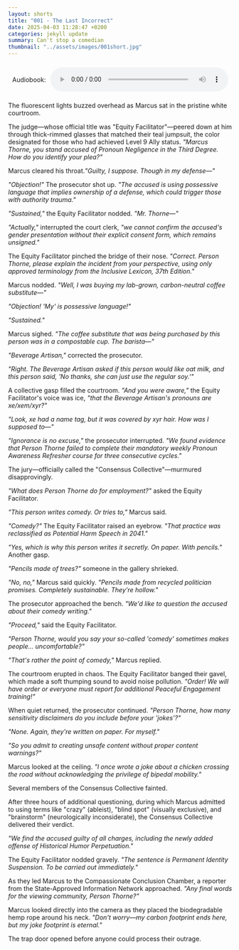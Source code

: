 ```yaml
---
layout: shorts
title: "001 - The Last Incorrect"
date: 2025-04-03 11:28:47 +0200
categories: jekyll update
summary: Can't stop a comedian
thumbnail: "../assets/images/001short.jpg"
---
```


<div id="dbxaudio" style="display: flex; align-items: center; justify-content: center; text-align: left; margin: 20px auto; height: 60px; max-width: 600px;">
  <span style="margin-right: 10px;">Audiobook:</span>
  <audio controls style="width: 100%; max-width: 400px;">
    <source src="../assets/audio/TheLastIncorrect.mp3" type="audio/mpeg">
    Your browser does not support the audio element.
  </audio>
</div>
The fluorescent lights buzzed overhead as Marcus sat in the pristine white courtroom.

The judge—whose official title was "Equity Facilitator"—peered down at him through thick-rimmed glasses that matched their teal jumpsuit, the color designated for those who had achieved Level 9 Ally status.
_"Marcus Thorne, you stand accused of Pronoun Negligence in the Third Degree. How do you identify your plea?"_

Marcus cleared his throat._"Guilty, I suppose. Though in my defense—"_

_"Objection!"_ The prosecutor shot up. _"The accused is using possessive language that implies ownership of a defense, which could trigger those with authority trauma."_

_"Sustained,"_ the Equity Facilitator nodded. _"Mr. Thorne—"_

_"Actually,"_ interrupted the court clerk, _"we cannot confirm the accused's gender presentation without their explicit consent form, which remains unsigned."_

The Equity Facilitator pinched the bridge of their nose. _"Correct. Person Thorne, please explain the incident from your perspective, using only approved terminology from the Inclusive Lexicon, 37th Edition."_

Marcus nodded. _"Well, I was buying my lab-grown, carbon-neutral coffee substitute—"_

_"Objection! 'My' is possessive language!"_

_"Sustained."_

Marcus sighed. _"The coffee substitute that was being purchased by this person was in a compostable cup. The barista—"_

_"Beverage Artisan,"_ corrected the prosecutor.

_"Right. The Beverage Artisan asked if this person would like oat milk, and this person said, 'No thanks, she can just use the regular soy.'"_

A collective gasp filled the courtroom.
_"And you were aware,"_ the Equity Facilitator's voice was ice, _"that the Beverage Artisan's pronouns are xe/xem/xyr?"_

_"Look, xe had a name tag, but it was covered by xyr hair. How was I supposed to—"_

_"Ignorance is no excuse,"_ the prosecutor interrupted. _"We found evidence that Person Thorne failed to complete their mandatory weekly Pronoun Awareness Refresher course for three consecutive cycles."_

The jury—officially called the "Consensus Collective"—murmured disapprovingly.

_"What does Person Thorne do for employment?"_ asked the Equity Facilitator.

_"This person writes comedy. Or tries to,"_ Marcus said.

_"Comedy?"_ The Equity Facilitator raised an eyebrow. _"That practice was reclassified as Potential Harm Speech in 2041."_

_"Yes, which is why this person writes it secretly. On paper. With pencils."_
Another gasp.

_"Pencils made of trees?"_ someone in the gallery shrieked.

_"No, no,"_ Marcus said quickly. _"Pencils made from recycled politician promises. Completely sustainable. They're hollow."_

The prosecutor approached the bench. _"We'd like to question the accused about their comedy writing."_

_"Proceed,"_ said the Equity Facilitator.

_"Person Thorne, would you say your so-called 'comedy' sometimes makes people... uncomfortable?"_

_"That's rather the point of comedy,"_ Marcus replied.

The courtroom erupted in chaos. The Equity Facilitator banged their gavel, which made a soft thumping sound to avoid noise pollution.
_"Order! We will have order or everyone must report for additional Peaceful Engagement training!"_

When quiet returned, the prosecutor continued. _"Person Thorne, how many sensitivity disclaimers do you include before your 'jokes'?"_

_"None. Again, they're written on paper. For myself."_

_"So you admit to creating unsafe content without proper content warnings?"_

Marcus looked at the ceiling. _"I once wrote a joke about a chicken crossing the road without acknowledging the privilege of bipedal mobility."_

Several members of the Consensus Collective fainted.

After three hours of additional questioning, during which Marcus admitted to using terms like "crazy" (ableist), "blind spot" (visually exclusive), and "brainstorm" (neurologically inconsiderate), the Consensus Collective delivered their verdict.

_"We find the accused guilty of all charges, including the newly added offense of Historical Humor Perpetuation."_

The Equity Facilitator nodded gravely. _"The sentence is Permanent Identity Suspension. To be carried out immediately."_

As they led Marcus to the Compassionate Conclusion Chamber, a reporter from the State-Approved Information Network approached.
_"Any final words for the viewing community, Person Thorne?"_

Marcus looked directly into the camera as they placed the biodegradable hemp rope around his neck.
_"Don't worry—my carbon footprint ends here, but my joke footprint is eternal."_

The trap door opened before anyone could process their outrage.
